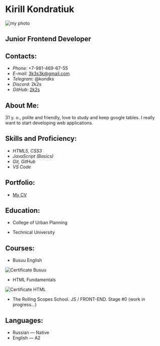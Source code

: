 # Kirill Kondratiuk 
![my photo](./Photo.jpg)

## **Junior Frontend Developer**

## **Contacts:**
* *Phone:* +7-981-469-67-55
* *E-mail:* 3k3s3k@gmail.com
* *Telegram:* @kondks
* *Discord:* 2k2s
* *GitHub:* [2k2s](https://github.com/2k2s)
## **About Me:**

31 y. o., polite and friendly, love to study and keep google tables. 
I really want to start developing web applications.
## **Skills and Proficiency:**

* *HTML5, CSS3*
* *JavaScript (Basics)*
* *Git, GitHub*
* *VS Code*

## **Portfolio:**

* [My CV](https://2k2s.github.io/rsschool-cv/cv)

## **Education:**

* College of Urban Planning

* Technical University

## **Courses:**

* Busuu English

![Certificate Busuu](./Cert.jpg)
* HTML Fundamentals

![Certificate HTML](./HTML.jpg)

*  The Rolling Scopes School. JS / FRONT-END. Stage #0 (work in progress...)

## **Languages:**

* Russian — Native
* English — A2
